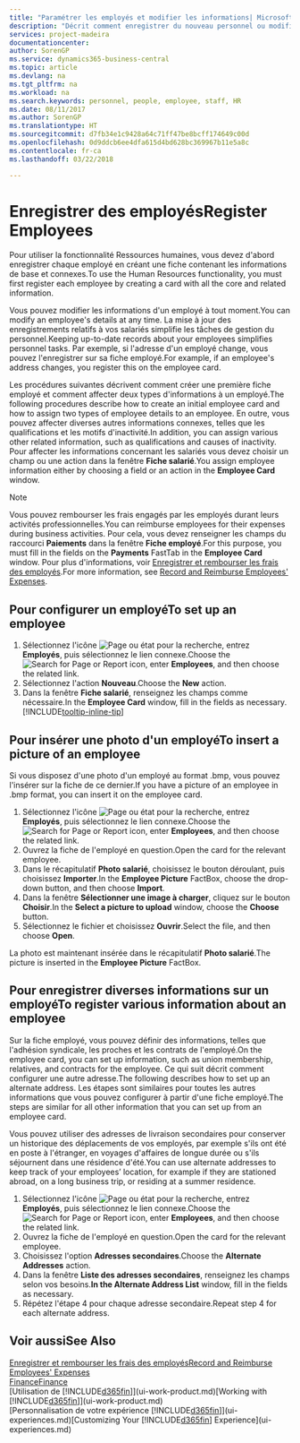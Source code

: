 ```yaml
---
title: "Paramétrer les employés et modifier les informations| Microsoft Docs"
description: "Décrit comment enregistrer du nouveau personnel ou modifier les informations concernant le personnel existant."
services: project-madeira
documentationcenter: 
author: SorenGP
ms.service: dynamics365-business-central
ms.topic: article
ms.devlang: na
ms.tgt_pltfrm: na
ms.workload: na
ms.search.keywords: personnel, people, employee, staff, HR
ms.date: 08/11/2017
ms.author: SorenGP
ms.translationtype: HT
ms.sourcegitcommit: d7fb34e1c9428a64c71ff47be8bcff174649c00d
ms.openlocfilehash: 0d9ddcb6ee4dfa615d4bd628bc369967b11e5a8c
ms.contentlocale: fr-ca
ms.lasthandoff: 03/22/2018

---
```

# <a name="register-employees"></a><span data-ttu-id="e03ff-103">Enregistrer des employés</span><span class="sxs-lookup"><span data-stu-id="e03ff-103">Register Employees</span></span>
<span data-ttu-id="e03ff-104">Pour utiliser la fonctionnalité Ressources humaines, vous devez d'abord enregistrer chaque employé en créant une fiche contenant les informations de base et connexes.</span><span class="sxs-lookup"><span data-stu-id="e03ff-104">To use the Human Resources functionality, you must first register each employee by creating a card with all the core and related information.</span></span>

<span data-ttu-id="e03ff-105">Vous pouvez modifier les informations d'un employé à tout moment.</span><span class="sxs-lookup"><span data-stu-id="e03ff-105">You can modify an employee's details at any time.</span></span> <span data-ttu-id="e03ff-106">La mise à jour des enregistrements relatifs à vos salariés simplifie les tâches de gestion du personnel.</span><span class="sxs-lookup"><span data-stu-id="e03ff-106">Keeping up-to-date records about your employees simplifies personnel tasks.</span></span> <span data-ttu-id="e03ff-107">Par exemple, si l'adresse d'un employé change, vous pouvez l'enregistrer sur sa fiche employé.</span><span class="sxs-lookup"><span data-stu-id="e03ff-107">For example, if an employee's address changes, you register this on the employee card.</span></span>

<span data-ttu-id="e03ff-108">Les procédures suivantes décrivent comment créer une première fiche employé et comment affecter deux types d'informations à un employé.</span><span class="sxs-lookup"><span data-stu-id="e03ff-108">The following procedures describe how to create an initial employee card and how to assign two types of employee details to an employee.</span></span> <span data-ttu-id="e03ff-109">En outre, vous pouvez affecter diverses autres informations connexes, telles que les qualifications et les motifs d'inactivité.</span><span class="sxs-lookup"><span data-stu-id="e03ff-109">In addition, you can assign various other related information, such as qualifications and causes of inactivity.</span></span> <span data-ttu-id="e03ff-110">Pour affecter les informations concernant les salariés vous devez choisir un champ ou une action dans la fenêtre **Fiche salarié**.</span><span class="sxs-lookup"><span data-stu-id="e03ff-110">You assign employee information either by choosing a field or an action in the **Employee Card** window.</span></span>

> [!NOTE]  
> <span data-ttu-id="e03ff-111">Vous pouvez rembourser les frais engagés par les employés durant leurs activités professionnelles.</span><span class="sxs-lookup"><span data-stu-id="e03ff-111">You can reimburse employees for their expenses during business activities.</span></span> <span data-ttu-id="e03ff-112">Pour cela, vous devez renseigner les champs du raccourci **Paiements** dans la fenêtre **Fiche employé**.</span><span class="sxs-lookup"><span data-stu-id="e03ff-112">For this purpose, you must fill in the fields on the **Payments** FastTab in the **Employee Card** window.</span></span> <span data-ttu-id="e03ff-113">Pour plus d'informations, voir [Enregistrer et rembourser les frais des employés](finance-how-record-reimburse-employee-expenses.md).</span><span class="sxs-lookup"><span data-stu-id="e03ff-113">For more information, see [Record and Reimburse Employees' Expenses](finance-how-record-reimburse-employee-expenses.md).</span></span>

## <a name="to-set-up-an-employee"></a><span data-ttu-id="e03ff-114">Pour configurer un employé</span><span class="sxs-lookup"><span data-stu-id="e03ff-114">To set up an employee</span></span>
1. <span data-ttu-id="e03ff-115">Sélectionnez l'icône ![Page ou état pour la recherche](media/ui-search/search_small.png "icône Page ou état pour la recherche"), entrez **Employés**, puis sélectionnez le lien connexe.</span><span class="sxs-lookup"><span data-stu-id="e03ff-115">Choose the ![Search for Page or Report](media/ui-search/search_small.png "Search for Page or Report icon") icon, enter **Employees**, and then choose the related link.</span></span>
2. <span data-ttu-id="e03ff-116">Sélectionnez l'action **Nouveau**.</span><span class="sxs-lookup"><span data-stu-id="e03ff-116">Choose the **New** action.</span></span>
3. <span data-ttu-id="e03ff-117">Dans la fenêtre **Fiche salarié**, renseignez les champs comme nécessaire.</span><span class="sxs-lookup"><span data-stu-id="e03ff-117">In the **Employee Card** window, fill in the fields as necessary.</span></span> [!INCLUDE[tooltip-inline-tip](includes/tooltip-inline-tip_md.md)]

## <a name="to-insert-a-picture-of-an-employee"></a><span data-ttu-id="e03ff-118">Pour insérer une photo d'un employé</span><span class="sxs-lookup"><span data-stu-id="e03ff-118">To insert a picture of an employee</span></span>
<span data-ttu-id="e03ff-119">Si vous disposez d'une photo d'un employé au format .bmp, vous pouvez l'insérer sur la fiche de ce dernier.</span><span class="sxs-lookup"><span data-stu-id="e03ff-119">If you have a picture of an employee in .bmp format, you can insert it on the employee card.</span></span>

1. <span data-ttu-id="e03ff-120">Sélectionnez l'icône ![Page ou état pour la recherche](media/ui-search/search_small.png "icône Page ou état pour la recherche"), entrez **Employés**, puis sélectionnez le lien connexe.</span><span class="sxs-lookup"><span data-stu-id="e03ff-120">Choose the ![Search for Page or Report](media/ui-search/search_small.png "Search for Page or Report icon") icon, enter **Employees**, and then choose the related link.</span></span>
2. <span data-ttu-id="e03ff-121">Ouvrez la fiche de l'employé en question.</span><span class="sxs-lookup"><span data-stu-id="e03ff-121">Open the card for the relevant employee.</span></span>
3. <span data-ttu-id="e03ff-122">Dans le récapitulatif **Photo salarié**, choisissez le bouton déroulant, puis choisissez **Importer**.</span><span class="sxs-lookup"><span data-stu-id="e03ff-122">In the **Employee Picture** FactBox, choose the drop-down button, and then choose **Import**.</span></span>
4. <span data-ttu-id="e03ff-123">Dans la fenêtre **Sélectionner une image à charger**, cliquez sur le bouton **Choisir**.</span><span class="sxs-lookup"><span data-stu-id="e03ff-123">In the **Select a picture to upload** window, choose the **Choose** button.</span></span>
5. <span data-ttu-id="e03ff-124">Sélectionnez le fichier et choisissez **Ouvrir**.</span><span class="sxs-lookup"><span data-stu-id="e03ff-124">Select the file, and then choose **Open**.</span></span>

<span data-ttu-id="e03ff-125">La photo est maintenant insérée dans le récapitulatif **Photo salarié**.</span><span class="sxs-lookup"><span data-stu-id="e03ff-125">The picture is inserted in the **Employee Picture** FactBox.</span></span>

## <a name="to-register-various-information-about-an-employee"></a><span data-ttu-id="e03ff-126">Pour enregistrer diverses informations sur un employé</span><span class="sxs-lookup"><span data-stu-id="e03ff-126">To register various information about an employee</span></span>
<span data-ttu-id="e03ff-127">Sur la fiche employé, vous pouvez définir des informations, telles que l'adhésion syndicale, les proches et les contrats de l'employé.</span><span class="sxs-lookup"><span data-stu-id="e03ff-127">On the employee card, you can set up information, such as union membership, relatives, and contracts for the employee.</span></span> <span data-ttu-id="e03ff-128">Ce qui suit décrit comment configurer une autre adresse.</span><span class="sxs-lookup"><span data-stu-id="e03ff-128">The following describes how to set up an alternate address.</span></span> <span data-ttu-id="e03ff-129">Les étapes sont similaires pour toutes les autres informations que vous pouvez configurer à partir d'une fiche employé.</span><span class="sxs-lookup"><span data-stu-id="e03ff-129">The steps are similar for all other information that you can set up from an employee card.</span></span>

<span data-ttu-id="e03ff-130">Vous pouvez utiliser des adresses de livraison secondaires pour conserver un historique des déplacements de vos employés, par exemple s'ils ont été en poste à l'étranger, en voyages d'affaires de longue durée ou s'ils séjournent dans une résidence d'été.</span><span class="sxs-lookup"><span data-stu-id="e03ff-130">You can use alternate addresses to keep track of your employees’ location, for example if they are stationed abroad, on a long business trip, or residing at a summer residence.</span></span>

1. <span data-ttu-id="e03ff-131">Sélectionnez l'icône ![Page ou état pour la recherche](media/ui-search/search_small.png "icône Page ou état pour la recherche"), entrez **Employés**, puis sélectionnez le lien connexe.</span><span class="sxs-lookup"><span data-stu-id="e03ff-131">Choose the ![Search for Page or Report](media/ui-search/search_small.png "Search for Page or Report icon") icon, enter **Employees**, and then choose the related link.</span></span>
2. <span data-ttu-id="e03ff-132">Ouvrez la fiche de l'employé en question.</span><span class="sxs-lookup"><span data-stu-id="e03ff-132">Open the card for the relevant employee.</span></span>
3. <span data-ttu-id="e03ff-133">Choisissez l'option **Adresses secondaires**.</span><span class="sxs-lookup"><span data-stu-id="e03ff-133">Choose the **Alternate Addresses** action.</span></span>
4. <span data-ttu-id="e03ff-134">Dans la fenêtre **Liste des adresses secondaires**, renseignez les champs selon vos besoins.</span><span class="sxs-lookup"><span data-stu-id="e03ff-134">**In the Alternate Address List** window, fill in the fields as necessary.</span></span>
5. <span data-ttu-id="e03ff-135">Répétez l'étape 4 pour chaque adresse secondaire.</span><span class="sxs-lookup"><span data-stu-id="e03ff-135">Repeat step 4 for each alternate address.</span></span>

## <a name="see-also"></a><span data-ttu-id="e03ff-136">Voir aussi</span><span class="sxs-lookup"><span data-stu-id="e03ff-136">See Also</span></span>
[<span data-ttu-id="e03ff-137">Enregistrer et rembourser les frais des employés</span><span class="sxs-lookup"><span data-stu-id="e03ff-137">Record and Reimburse Employees' Expenses</span></span>](finance-how-record-reimburse-employee-expenses.md)  
[<span data-ttu-id="e03ff-138">Finance</span><span class="sxs-lookup"><span data-stu-id="e03ff-138">Finance</span></span>](finance.md)  
<span data-ttu-id="e03ff-139">[Utilisation de [!INCLUDE[d365fin](includes/d365fin_md.md)]](ui-work-product.md)</span><span class="sxs-lookup"><span data-stu-id="e03ff-139">[Working with [!INCLUDE[d365fin](includes/d365fin_md.md)]](ui-work-product.md)</span></span>  
<span data-ttu-id="e03ff-140">[Personnalisation de votre expérience [!INCLUDE[d365fin](includes/d365fin_md.md)]](ui-experiences.md)</span><span class="sxs-lookup"><span data-stu-id="e03ff-140">[Customizing Your [!INCLUDE[d365fin](includes/d365fin_md.md)] Experience](ui-experiences.md)</span></span>


